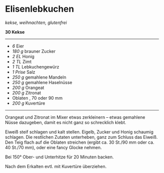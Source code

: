 # Elisenlebkuchen

*kekse, weihnachten, glutenfrei*

**30 Kekse**

---

- *6*  Eier
- *180 g* brauner Zucker
- *2 EL* Honig
- *2 TL* Zimt
- *1 TL* Lebkuchengewürz
- *1 Prise* Salz
- *250 g* gemahlene Mandeln
- *250 g* gemahlene Haselnüsse
- *200 g* Orangeat
- *200 g* Zitronat
- Oblaten , 70 oder 90 mm
- *200 g* Kuvertüre

---

Orangeat und Zitronat im Mixer etwas zerkleinern – etwas gemahlene Nüsse dazugeben, damit es nicht ganz so schrecklich
klebt.

Eiweiß steif schlagen und kalt stellen. Eigelb, Zucker und Honig schaumig schlagen. Die restlichen Zutaten unterheben,
ganz zum Schluss das Eiweiß. Den Teig flach auf die Oblaten streichen (ergibt ca. 30 St./90 mm oder ca. 40 St./70 mm),
oder eine fancy Glocke nehmen.

Bei 150° Ober- und Unterhitze für 20 Minuten backen.

Nach dem Erkalten evtl. mit Kuvertüre überziehen.
